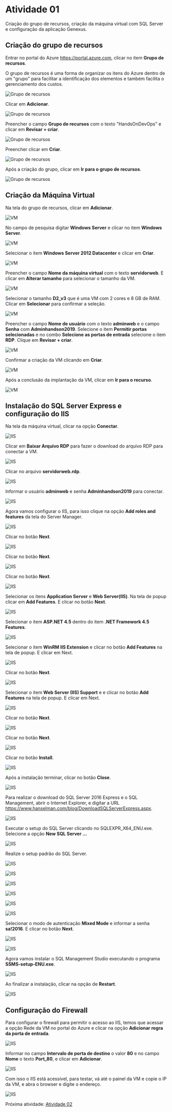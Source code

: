 # Atividade 01

Criação do grupo de recursos, criação da máquina virtual com SQL Server e configuração da aplicação Genexus.

## Criação do grupo de recursos

Entrar no portal do Azure https://portal.azure.com, clicar no item **Grupo de recursos**.

O grupo de recursos é uma forma de organizar os itens do Azure dentro de um "grupo" para facilitar a identificação dos elementos e também facilita o gerenciamento dos custos.

![Grupo de recursos](../imagens/gruporecursos.png)

Clicar em **Adicionar**.

![Grupo de recursos](../imagens/gruporecursos2.png)

Preencher o campo **Grupo de recursos** com o texto "HandsOnDevOps" e clicar em **Revisar + criar**.

![Grupo de recursos](../imagens/gruporecursos3.png)

Preencher clicar em **Criar**.

![Grupo de recursos](../imagens/gruporecursos4.png)

Após a criação do grupo, clicar em **Ir para o grupo de recursos**.

![Grupo de recursos](../imagens/gruporecursos5.png)

## Criação da Máquina Virtual

Na tela do grupo de recursos, clicar em **Adicionar**.

![VM](../imagens/vm1.png)

No campo de pesquisa digitar **Windows Server** e clicar no item **Windows Server**.

![VM](../imagens/vm2.png)

Selecionar o item **Windows Server 2012 Datacenter** e clicar em **Criar**.

![VM](../imagens/vm3.png)

Preencher o campo **Nome da máquina virtual** com o texto **servidorweb**. E clicar em **Alterar tamanho** para selecionar o tamanho da VM.

![VM](../imagens/vm4.png)

Selecionar o tamanho **D2_v3** que é uma VM com 2 cores e 8 GB de RAM. Clicar em **Selecionar** para confirmar a seleção.

![VM](../imagens/vm5.png)

Preencher o campo **Nome de usuário** com o texto **adminweb** e o campo **Senha** com **Adminhandson2019**. 
Selecione o item **Permitir portas selecionadas** e no combo **Selecione as portas de entrada** selecione o item **RDP**. 
Clique em **Revisar + criar**.

![VM](../imagens/vm6.png)

Confirmar a criação da VM clicando em **Criar**.

![VM](../imagens/vm7.png)

Após a conclusão da implantação da VM, clicar em **Ir para o recurso**.

![VM](../imagens/vm8.png)

## Instalação do SQL Server Express e configuração do IIS

Na tela da máquina virtual, clicar na opção **Conectar**.

![IIS](../imagens/sqliis1.png)

Clicar em **Baixar Arquivo RDP** para fazer o download do arquivo RDP para conectar a VM.

![IIS](../imagens/sqliis2.png)

Clicar no arquivo **servidorweb.rdp**.

![IIS](../imagens/sqliis3.png)

Informar o usuário **adminweb** e senha **Adminhandson2019** para conectar.

![IIS](../imagens/sqliis4.png)

Agora vamos configurar o IIS, para isso clique na opção **Add roles and features** da tela do Server Manager.

![IIS](../imagens/sqliis5.png)

Clicar no botão **Next**.

![IIS](../imagens/sqliis6.png)

Clicar no botão **Next**.

![IIS](../imagens/sqliis7.png)

Clicar no botão **Next**.

![IIS](../imagens/sqliis8.png)

Selecionar os itens **Application Server** e **Web Server(IIS)**. Na tela de popup clicar em **Add Features**. E clicar no botão **Next**.

![IIS](../imagens/sqliis9.png)

Selecionar o item **ASP.NET 4.5** dentro do item **.NET Framework 4.5 Features**.

![IIS](../imagens/sqliis10.png)

Selecionar o item **WinRM IIS Extension** e clicar no botão **Add Features** na tela de popup. E clicar em Next.

![IIS](../imagens/sqliis11.png)

Clicar no botão **Next**.

![IIS](../imagens/sqliis12.png)

Selecionar o item **Web Server (IIS) Support** e e clicar no botão **Add Features** na tela de popup. E clicar em Next.

![IIS](../imagens/sqliis13.png)

Clicar no botão **Next**.

![IIS](../imagens/sqliis14.png)

Clicar no botão **Next**.

![IIS](../imagens/sqliis15.png)

Clicar no botão **Install**.

![IIS](../imagens/sqliis16.png)

Após a instalação terminar, clicar no botão **Close**.

![IIS](../imagens/sqliis17.png)

Para realizar o download do SQL Server 2016 Express e o  SQL Management, abrir o Internet Explorer, e digitar a URL https://www.hanselman.com/blog/DownloadSQLServerExpress.aspx.

![IIS](../imagens/sqliis18.png)

Executar o setup do SQL Server clicando no SQLEXPR_X64_ENU.exe. Selecione a opção **New SQL Server ...** 

![IIS](../imagens/sqliis19.png)

Realize o setup padrão do SQL Server. 

![IIS](../imagens/sqliis20.png)

![IIS](../imagens/sqliis21.png)

![IIS](../imagens/sqliis22.png)

![IIS](../imagens/sqliis23.png)

![IIS](../imagens/sqliis24.png)

![IIS](../imagens/sqliis25.png)

Selecionar o modo de autenticação **Mixed Mode** e informar a senha **sa!2016**. E clicar no botão **Next**.

![IIS](../imagens/sqliis26.png)

![IIS](../imagens/sqliis27.png)

Agora vamos instalar o SQL Management Studio executando o programa **SSMS-setup-ENU.exe**.

![IIS](../imagens/sqliis28.png)

Ao finalizar a instalação, clicar na opção de **Restart**.

![IIS](../imagens/sqliis29.png)

## Configuração do Firewall 

Para configurar o firewall para permitir o acesso ao IIS, temos que acessar a opção Rede da VM no portal do Azure e clicar na opção **Adicionar regra da porta de entrada**.

![IIS](../imagens/firewall.png)

Informar no campo **Intervalo de porta de destino** o valor **80** e no campo **Nome** o texto **Port_80**, e clicar em **Adicionar**.

![IIS](../imagens/firewall2.png)

Com isso o IIS está acessível, para testar, vá até o painel da VM e copie o IP da VM, e abra o browser e digite o endereço.

![IIS](../imagens/firewall3.png)

Próxima atividade: [Atividade 02](atividades/02-atividade.md)
